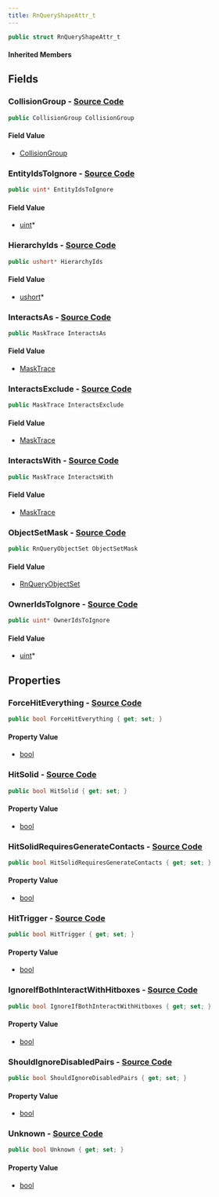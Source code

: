 ```yaml
---
title: RnQueryShapeAttr_t
---
```


```csharp
public struct RnQueryShapeAttr_t
```

#### Inherited Members

## Fields

### **CollisionGroup** - [Source Code](https://github.com/swiftly-solution/swiftlys2/blob/main/managed/src/SwiftlyS2.Shared/Natives/Structs/RnQueryShapeAttr_t.cs#L214)

```csharp
public CollisionGroup CollisionGroup
```

#### Field Value

- [CollisionGroup](/docs/api/shared/natives/collisiongroup)

### **EntityIdsToIgnore** - [Source Code](https://github.com/swiftly-solution/swiftlys2/blob/main/managed/src/SwiftlyS2.Shared/Natives/Structs/RnQueryShapeAttr_t.cs#L210)

```csharp
public uint* EntityIdsToIgnore
```

#### Field Value

- [uint](https://learn.microsoft.com/dotnet/api/system.uint32)*

### **HierarchyIds** - [Source Code](https://github.com/swiftly-solution/swiftlys2/blob/main/managed/src/SwiftlyS2.Shared/Natives/Structs/RnQueryShapeAttr_t.cs#L212)

```csharp
public ushort* HierarchyIds
```

#### Field Value

- [ushort](https://learn.microsoft.com/dotnet/api/system.uint16)*

### **InteractsAs** - [Source Code](https://github.com/swiftly-solution/swiftlys2/blob/main/managed/src/SwiftlyS2.Shared/Natives/Structs/RnQueryShapeAttr_t.cs#L209)

```csharp
public MaskTrace InteractsAs
```

#### Field Value

- [MaskTrace](/docs/api/shared/natives/masktrace)

### **InteractsExclude** - [Source Code](https://github.com/swiftly-solution/swiftlys2/blob/main/managed/src/SwiftlyS2.Shared/Natives/Structs/RnQueryShapeAttr_t.cs#L208)

```csharp
public MaskTrace InteractsExclude
```

#### Field Value

- [MaskTrace](/docs/api/shared/natives/masktrace)

### **InteractsWith** - [Source Code](https://github.com/swiftly-solution/swiftlys2/blob/main/managed/src/SwiftlyS2.Shared/Natives/Structs/RnQueryShapeAttr_t.cs#L207)

```csharp
public MaskTrace InteractsWith
```

#### Field Value

- [MaskTrace](/docs/api/shared/natives/masktrace)

### **ObjectSetMask** - [Source Code](https://github.com/swiftly-solution/swiftlys2/blob/main/managed/src/SwiftlyS2.Shared/Natives/Structs/RnQueryShapeAttr_t.cs#L213)

```csharp
public RnQueryObjectSet ObjectSetMask
```

#### Field Value

- [RnQueryObjectSet](/docs/api/shared/natives/rnqueryobjectset)

### **OwnerIdsToIgnore** - [Source Code](https://github.com/swiftly-solution/swiftlys2/blob/main/managed/src/SwiftlyS2.Shared/Natives/Structs/RnQueryShapeAttr_t.cs#L211)

```csharp
public uint* OwnerIdsToIgnore
```

#### Field Value

- [uint](https://learn.microsoft.com/dotnet/api/system.uint32)*

## Properties

### **ForceHitEverything** - [Source Code](https://github.com/swiftly-solution/swiftlys2/blob/main/managed/src/SwiftlyS2.Shared/Natives/Structs/RnQueryShapeAttr_t.cs#L248)

```csharp
public bool ForceHitEverything { get; set; }
```

#### Property Value

- [bool](https://learn.microsoft.com/dotnet/api/system.boolean)

### **HitSolid** - [Source Code](https://github.com/swiftly-solution/swiftlys2/blob/main/managed/src/SwiftlyS2.Shared/Natives/Structs/RnQueryShapeAttr_t.cs#L218)

```csharp
public bool HitSolid { get; set; }
```

#### Property Value

- [bool](https://learn.microsoft.com/dotnet/api/system.boolean)

### **HitSolidRequiresGenerateContacts** - [Source Code](https://github.com/swiftly-solution/swiftlys2/blob/main/managed/src/SwiftlyS2.Shared/Natives/Structs/RnQueryShapeAttr_t.cs#L224)

```csharp
public bool HitSolidRequiresGenerateContacts { get; set; }
```

#### Property Value

- [bool](https://learn.microsoft.com/dotnet/api/system.boolean)

### **HitTrigger** - [Source Code](https://github.com/swiftly-solution/swiftlys2/blob/main/managed/src/SwiftlyS2.Shared/Natives/Structs/RnQueryShapeAttr_t.cs#L230)

```csharp
public bool HitTrigger { get; set; }
```

#### Property Value

- [bool](https://learn.microsoft.com/dotnet/api/system.boolean)

### **IgnoreIfBothInteractWithHitboxes** - [Source Code](https://github.com/swiftly-solution/swiftlys2/blob/main/managed/src/SwiftlyS2.Shared/Natives/Structs/RnQueryShapeAttr_t.cs#L242)

```csharp
public bool IgnoreIfBothInteractWithHitboxes { get; set; }
```

#### Property Value

- [bool](https://learn.microsoft.com/dotnet/api/system.boolean)

### **ShouldIgnoreDisabledPairs** - [Source Code](https://github.com/swiftly-solution/swiftlys2/blob/main/managed/src/SwiftlyS2.Shared/Natives/Structs/RnQueryShapeAttr_t.cs#L236)

```csharp
public bool ShouldIgnoreDisabledPairs { get; set; }
```

#### Property Value

- [bool](https://learn.microsoft.com/dotnet/api/system.boolean)

### **Unknown** - [Source Code](https://github.com/swiftly-solution/swiftlys2/blob/main/managed/src/SwiftlyS2.Shared/Natives/Structs/RnQueryShapeAttr_t.cs#L254)

```csharp
public bool Unknown { get; set; }
```

#### Property Value

- [bool](https://learn.microsoft.com/dotnet/api/system.boolean)

